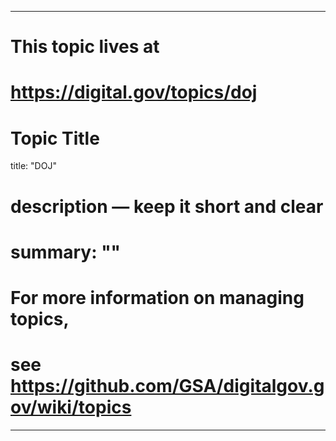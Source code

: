 
---
# This topic lives at
# https://digital.gov/topics/doj

# Topic Title
title: "DOJ"

# description — keep it short and clear
# summary: ""


# For more information on managing topics,
# see https://github.com/GSA/digitalgov.gov/wiki/topics
---